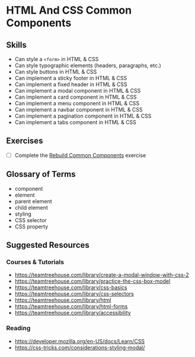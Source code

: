 # HTML And CSS Common Components

## Skills

- Can style a `<form>` in HTML & CSS
- Can style typographic elements (headers, paragraphs, etc.)
- Can style buttons in HTML & CSS
- Can implement a sticky footer in HTML & CSS
- Can implement a fixed header in HTML & CSS
- Can implement a modal component in HTML & CSS
- Can implement a card component in HTML & CSS
- Can implement a menu component in HTML & CSS
- Can implement a navbar component in HTML & CSS
- Can implement a pagination component in HTML & CSS
- Can implement a tabs component in HTML & CSS

## Exercises

- [ ] Complete the [Rebuild Common Components](./exercises/Rebuild-Common-Components.md) exercise

## Glossary of Terms

- component
- element
- parent element
- child element
- styling
- CSS selector
- CSS property

## Suggested Resources

### Courses & Tutorials
- https://teamtreehouse.com/library/create-a-modal-window-with-css-2
- https://teamtreehouse.com/library/practice-the-css-box-model
- https://teamtreehouse.com/library/css-basics
- https://teamtreehouse.com/library/css-selectors
- https://teamtreehouse.com/library/html
- https://teamtreehouse.com/library/html-forms
- https://teamtreehouse.com/library/accessibility

### Reading
- https://developer.mozilla.org/en-US/docs/Learn/CSS
- https://css-tricks.com/considerations-styling-modal/
